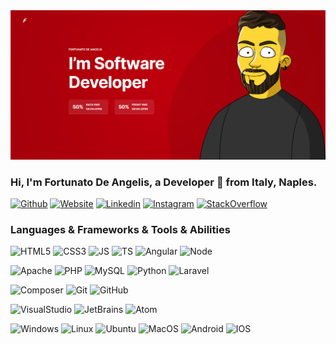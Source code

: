 <img src="https://github.com/fortunatodeangelis/fortunatodeangelis/blob/master/header.PNG" alt="fortunatodeangelis_header">


<!-- Your title -->
### Hi, I'm Fortunato De Angelis, a Developer 🚀 from Italy, Naples.

<!-- Your badges
You can use the website to generate badges: https://shields.io/
-->
[![Github](https://img.shields.io/badge/-Github-000?style=flat&logo=Github&logoColor=white)](https://github.com/fortunatodeangelis)
[![Website](https://img.shields.io/badge/Website-3b5998?style=flat-square&logo=google-chrome&logoColor=white)](https://www.fobos.it)
[![Linkedin](https://img.shields.io/badge/-LinkedIn-blue?style=flat&logo=Linkedin&logoColor=white)](https://www.linkedin.com/in/fortunatodeangelis/)
[![Instagram](https://img.shields.io/badge/-Instagram-c13584?style=flat&labelColor=c13584&logo=instagram&logoColor=white)](https://www.instagram.com/fobos87/)
[![StackOverflow](https://img.shields.io/badge/-StackOverflow-f48024?style=flat&labelColor=f48024&logo=stackoverflow&logoColor=white)](https://stackoverflow.com/users/10026757/fobos)

### Languages & Frameworks & Tools & Abilities
![HTML5](https://img.shields.io/badge/HTML5-gray?logo=html5&style=for-the-badge)
![CSS3](https://img.shields.io/badge/CSS3-gray?logo=css3&style=for-the-badge)
![JS](https://img.shields.io/badge/JS-gray?logo=javascript&style=for-the-badge)
![TS](https://img.shields.io/badge/TS-gray?logo=typescript&style=for-the-badge)
![Angular](https://img.shields.io/badge/Angular-gray?logo=angular&style=for-the-badge)
![Node](https://img.shields.io/badge/Node-gray?logo=node.js&style=for-the-badge)

![Apache](https://img.shields.io/badge/Apache-gray?logo=apache&style=for-the-badge)
![PHP](https://img.shields.io/badge/PHP-gray?logo=php&style=for-the-badge)
![MySQL](https://img.shields.io/badge/MySQL-gray?logo=mysql&style=for-the-badge)
![Python](https://img.shields.io/badge/Python-gray?logo=python&style=for-the-badge)
![Laravel](https://img.shields.io/badge/Laravel-gray?logo=laravel&style=for-the-badge)

![Composer](https://img.shields.io/badge/Composer-gray?logo=composer&style=for-the-badge)
![Git](https://img.shields.io/badge/Git-gray?logo=git&style=for-the-badge)
![GitHub](https://img.shields.io/badge/GitHub-gray?logo=github&style=for-the-badge)

![VisualStudio](https://img.shields.io/badge/VisualStudio-gray?logo=visual-studio&style=for-the-badge)
![JetBrains](https://img.shields.io/badge/JetBrains-gray?logo=jetbrains&style=for-the-badge)
![Atom](https://img.shields.io/badge/Atom-gray?logo=atom&style=for-the-badge)

![Windows](https://img.shields.io/badge/Windows-gray?logo=windows&style=for-the-badge)
![Linux](https://img.shields.io/badge/Linux-gray?logo=linux&style=for-the-badge)
![Ubuntu](https://img.shields.io/badge/Ubuntu-gray?logo=ubuntu&style=for-the-badge)
![MacOS](https://img.shields.io/badge/MacOS-gray?logo=apple&style=for-the-badge)
![Android](https://img.shields.io/badge/Android-gray?logo=android&style=for-the-badge)
![IOS](https://img.shields.io/badge/IOS-gray?logo=ios&style=for-the-badge)
